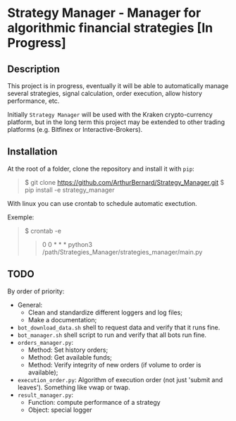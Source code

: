 # Strategy Manager - Manager for algorithmic financial strategies [In Progress]

## Description

This project is in progress, eventually it will be able to automatically manage several strategies, signal calculation, order execution, allow history performance, etc.    

Initially `Strategy Manager` will be used with the Kraken crypto-currency platform, but in the long term this project may be extended to other trading platforms (e.g. Bitfinex or Interactive-Brokers).    

## Installation

At the root of a folder, clone the repository and install it with `pip`:

> $ git clone https://github.com/ArthurBernard/Strategy_Manager.git
> $ pip install -e strategy_manager   

With linux you can use crontab to schedule automatic exectution.   

Exemple:   
> $ crontab -e   
>> 0 0 * * * python3 /path/Strategies_Manager/strategies_manager/main.py   

## TODO 

By order of priority:

- General: 
     - Clean and standardize different loggers and log files;
     - Make a documentation;
- `bot_download_data.sh` shell to request data and verify that it runs fine.
- `bot_manager.sh` shell script to run and verify that all bots run fine. 
- `orders_manager.py`:
    - Method: Set history orders;
    - Method: Get available funds;
    - Method: Verify integrity of new orders (if volume to order is available); 
- `execution_order.py`: Algorithm of execution order (not just 'submit and leaves'). Something like vwap or twap. 
- `result_manager.py`:
    - Function: compute performance of a strategy
    - Object: special logger 